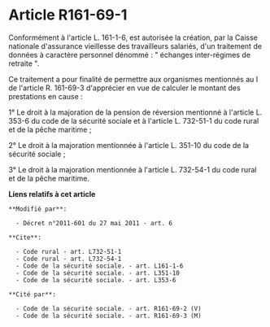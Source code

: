# Article R161-69-1

Conformément à l'article L. 161-1-6, est autorisée la création, par la Caisse nationale d'assurance vieillesse des
travailleurs salariés, d'un traitement de données à caractère personnel dénommé : " échanges inter-régimes de retraite ". 

Ce traitement a pour finalité de permettre aux organismes mentionnés au I de l'article R. 161-69-3 d'apprécier en vue de
calculer le montant des prestations en cause : 

1° Le droit à la majoration de la pension de réversion mentionné à l'article L. 353-6 du code de la sécurité sociale et à
l'article L. 732-51-1 du code rural et de la pêche maritime ; 

2° Le droit à la majoration mentionnée à l'article L. 351-10 du code de la sécurité sociale ; 

3° Le droit à la majoration mentionnée à l'article L. 732-54-1 du code rural et de la pêche maritime.

**Liens relatifs à cet article**

	**Modifié par**:

	  - Décret n°2011-601 du 27 mai 2011 - art. 6

	**Cite**:

	  - Code rural - art. L732-51-1
	  - Code rural - art. L732-54-1
	  - Code de la sécurité sociale. - art. L161-1-6
	  - Code de la sécurité sociale. - art. L351-10
	  - Code de la sécurité sociale. - art. L353-6

	**Cité par**:

	  - Code de la sécurité sociale. - art. R161-69-2 (V)
	  - Code de la sécurité sociale. - art. R161-69-3 (M)
